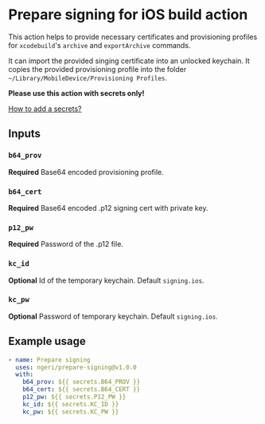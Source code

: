 # Prepare signing for iOS build action

This action helps to provide necessary certificates and provisioning profiles for `xcodebuild`'s `archive` and `exportArchive` commands.

It can import the provided singing certificate into an unlocked keychain. It copies the provided provisioning profile into the folder `~/Library/MobileDevice/Provisioning Profiles`.

**Please use this action with secrets only!**

[How to add a secrets?](https://help.github.com/en/actions/automating-your-workflow-with-github-actions/creating-and-using-encrypted-secrets)

## Inputs

### `b64_prov`

**Required** Base64 encoded provisioning profile.

### `b64_cert`

**Required** Base64 encoded .p12 signing cert with private key.

### `p12_pw`

**Required** Password of the .p12 file.

### `kc_id`

**Optional** Id of the temporary keychain. Default `signing.ios`.

### `kc_pw`

**Optional** Password of temporary keychain. Default `signing.ios`.

## Example usage
```yaml
- name: Prepare signing
  uses: ngeri/prepare-signing@v1.0.0
  with:
    b64_prov: ${{ secrets.B64_PROV }}
    b64_cert: ${{ secrets.B64_CERT }}
    p12_pw: ${{ secrets.P12_PW }}
    kc_id: ${{ secrets.KC_ID }}
    kc_pw: ${{ secrets.KC_PW }}
```
